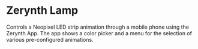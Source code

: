 Zerynth Lamp
============

Controls a Neopixel LED strip animation through a mobile phone using the Zerynth App. 
The app shows a color picker and a menu for the selection of various pre-configured animations.

